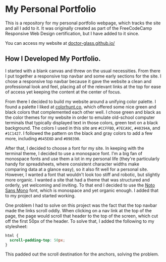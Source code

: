 # My Personal Portfolio

This is a repository for my personal portfolio webpage, which tracks the site and all I add to it. It was originally created as part of the FreeCodeCamp Responsive Web Design certification, but I have added to it since.

You can access my website at [doctor-glass.github.io/](https://doctor-glass.github.io/)

## How I Developed My Portfolio.

I started with a blank canvas and threw on the usual necessities. From there I put together a responsive top navbar and some early sections for the site. I chose a responsive top navbar because it gave the website a clean and professional look and feel, placing all of the relevant links at the top for ease of access yet keeping the content at the center of focus.

From there I decided to build my website around a unifying color palette. I found a palette I liked at [colorhunt.co](https://colorhunt.co/palette/ccffbd7eca9c40394a1c1427), which offered some nice green and black colors that complemented each other well. I chose green and black as the color themes for my website in order to emulate old-school computer terminals that typically displayed text in those colors, green text on a black background. The colors I used in this site are `#CCFFBD`, `#7ECA9C`, `#40394A`, and `#1C1427`. I followed the pattern on the black and gray colors to add a few more, including `#645E6D` and `#898390`.

After that, I decided to choose a font for my site. In keeping with the terminal theme, I decided to use a monospace font. I'm a big fan of monospace fonts and use them a lot in my personal life (they're particularly handy for spreadsheets, where consistent character widths make comparing data at a glance easy), so it also fit well for a personal site. However, I wanted a font that wouldn't look too stiff and robotic, but slightly more organic. I wanted a site that had a theme that was structured and orderly, yet welcoming and inviting. To that end I decided to use the [Noto Sans Mono](https://fonts.google.com/noto/specimen/Noto+Sans+Mono/) font, which is monospace and yet organic enough. I added that to my project and started working.

One problem I had to solve on this project was the fact that the top navbar made the links scroll oddly. When clicking on a nav link at the top of the page, the page would scroll that header to the top of the screen, which cut off the first 50px of the header. To solve that, I added the following to my stylesheet:

```css
html {
  scroll-padding-top: 50px;
}
```

This padded out the scroll destination for the anchors, solving the problem.
